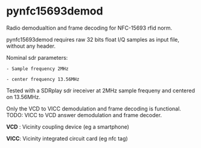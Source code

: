 # pynfc15693demod 

Radio demodualtion and frame decoding for NFC-15693 rfid norm.

pynfc15693demod requires raw 32 bits float I/Q samples as input file, without any header.

Nominal sdr parameters:

    - Sample frequency 2MHz

    - center frequency 13.56MHz


Tested with a SDRplay sdr ireceiver at 2MHz sample frequeny and centered on 13.56MHz.

Only the VCD to VICC demodulation and frame decoding is functional. 
TODO: VICC to VCD answer demodulation and frame decoder.



**VCD** : Vicinity coupling device (eg a smartphone)

**VICC**: Vicinity integrated circuit card (eg nfc tag)
